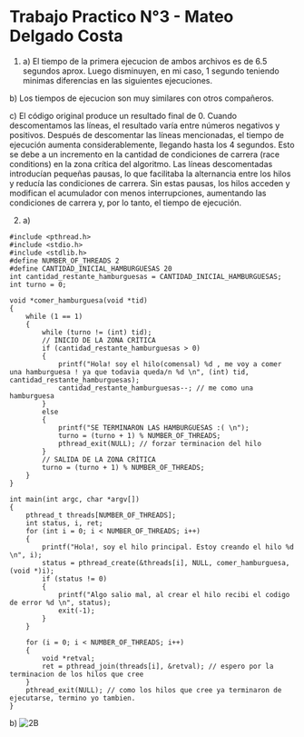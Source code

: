 # Trabajo Practico N°3 - Mateo Delgado Costa
1. a) El tiempo de la primera ejecucion de ambos archivos es de 6.5 segundos aprox. Luego disminuyen, en mi caso, 1 segundo teniendo minimas diferencias en las siguientes ejecuciones.

  b) Los tiempos de ejecucion son muy similares con otros compañeros.

  c) El código original produce un resultado final de 0. Cuando descomentamos las líneas, el resultado varía entre números negativos y positivos. Después de descomentar las líneas mencionadas, el tiempo de ejecución aumenta considerablemente, llegando hasta los 4 segundos. Esto se debe a un incremento en la cantidad de condiciones de carrera (race conditions) en la zona crítica del algoritmo. Las líneas descomentadas introducían pequeñas pausas, lo que facilitaba la alternancia entre los hilos y reducía las condiciones de carrera. Sin estas pausas, los hilos acceden y modifican el acumulador con menos interrupciones, aumentando las condiciones de carrera y, por lo tanto, el tiempo de ejecución.

2. a)
```
#include <pthread.h>
#include <stdio.h>
#include <stdlib.h>
#define NUMBER_OF_THREADS 2
#define CANTIDAD_INICIAL_HAMBURGUESAS 20
int cantidad_restante_hamburguesas = CANTIDAD_INICIAL_HAMBURGUESAS;
int turno = 0;

void *comer_hamburguesa(void *tid)
{
    while (1 == 1)
    { 
        while (turno != (int) tid);
        // INICIO DE LA ZONA CRÍTICA
        if (cantidad_restante_hamburguesas > 0)
        {
            printf("Hola! soy el hilo(comensal) %d , me voy a comer una hamburguesa ! ya que todavia queda/n %d \n", (int) tid, cantidad_restante_hamburguesas);
            cantidad_restante_hamburguesas--; // me como una hamburguesa
        }
        else
        {
            printf("SE TERMINARON LAS HAMBURGUESAS :( \n");
        	turno = (turno + 1) % NUMBER_OF_THREADS;
            pthread_exit(NULL); // forzar terminacion del hilo
        }
        // SALIDA DE LA ZONA CRÍTICA
		turno = (turno + 1) % NUMBER_OF_THREADS;   
    }
}

int main(int argc, char *argv[])
{
    pthread_t threads[NUMBER_OF_THREADS];
    int status, i, ret;
    for (int i = 0; i < NUMBER_OF_THREADS; i++)
    {
        printf("Hola!, soy el hilo principal. Estoy creando el hilo %d \n", i);
        status = pthread_create(&threads[i], NULL, comer_hamburguesa, (void *)i);
        if (status != 0)
        {
            printf("Algo salio mal, al crear el hilo recibi el codigo de error %d \n", status);
            exit(-1);
        }
    }

    for (i = 0; i < NUMBER_OF_THREADS; i++)
    {
        void *retval;
        ret = pthread_join(threads[i], &retval); // espero por la terminacion de los hilos que cree
    }
    pthread_exit(NULL); // como los hilos que cree ya terminaron de ejecutarse, termino yo tambien.
}
```

b)
![2B](https://github.com/zCosmi/ASO2024TPs/assets/150198701/f3686f19-9773-4694-917d-a3dfba1b1357)
